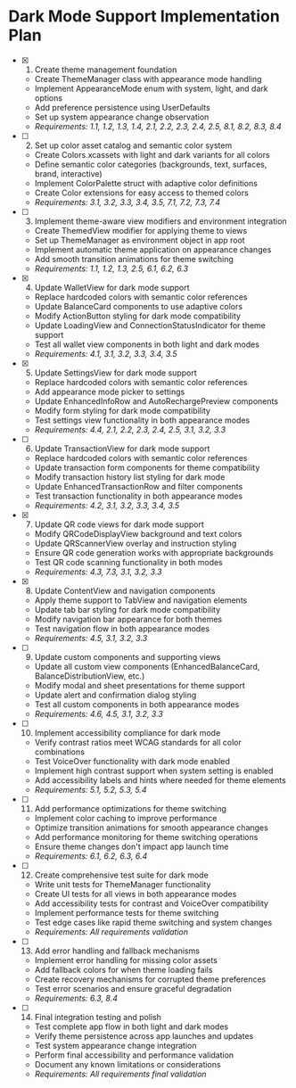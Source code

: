 # Dark Mode Support Implementation Plan

- [x] 1. Create theme management foundation
  - Create ThemeManager class with appearance mode handling
  - Implement AppearanceMode enum with system, light, and dark options
  - Add preference persistence using UserDefaults
  - Set up system appearance change observation
  - _Requirements: 1.1, 1.2, 1.3, 1.4, 2.1, 2.2, 2.3, 2.4, 2.5, 8.1, 8.2, 8.3, 8.4_

- [ ] 2. Set up color asset catalog and semantic color system
  - Create Colors.xcassets with light and dark variants for all colors
  - Define semantic color categories (backgrounds, text, surfaces, brand, interactive)
  - Implement ColorPalette struct with adaptive color definitions
  - Create Color extensions for easy access to themed colors
  - _Requirements: 3.1, 3.2, 3.3, 3.4, 3.5, 7.1, 7.2, 7.3, 7.4_

- [ ] 3. Implement theme-aware view modifiers and environment integration
  - Create ThemedView modifier for applying theme to views
  - Set up ThemeManager as environment object in app root
  - Implement automatic theme application on appearance changes
  - Add smooth transition animations for theme switching
  - _Requirements: 1.1, 1.2, 1.3, 2.5, 6.1, 6.2, 6.3_

- [x] 4. Update WalletView for dark mode support
  - Replace hardcoded colors with semantic color references
  - Update BalanceCard components to use adaptive colors
  - Modify ActionButton styling for dark mode compatibility
  - Update LoadingView and ConnectionStatusIndicator for theme support
  - Test all wallet view components in both light and dark modes
  - _Requirements: 4.1, 3.1, 3.2, 3.3, 3.4, 3.5_

- [x] 5. Update SettingsView for dark mode support
  - Replace hardcoded colors with semantic color references
  - Add appearance mode picker to settings
  - Update EnhancedInfoRow and AutoRechargePreview components
  - Modify form styling for dark mode compatibility
  - Test settings view functionality in both appearance modes
  - _Requirements: 4.4, 2.1, 2.2, 2.3, 2.4, 2.5, 3.1, 3.2, 3.3_

- [ ] 6. Update TransactionView for dark mode support
  - Replace hardcoded colors with semantic color references
  - Update transaction form components for theme compatibility
  - Modify transaction history list styling for dark mode
  - Update EnhancedTransactionRow and filter components
  - Test transaction functionality in both appearance modes
  - _Requirements: 4.2, 3.1, 3.2, 3.3, 3.4, 3.5_

- [x] 7. Update QR code views for dark mode support
  - Modify QRCodeDisplayView background and text colors
  - Update QRScannerView overlay and instruction styling
  - Ensure QR code generation works with appropriate backgrounds
  - Test QR code scanning functionality in both modes
  - _Requirements: 4.3, 7.3, 3.1, 3.2, 3.3_

- [x] 8. Update ContentView and navigation components
  - Apply theme support to TabView and navigation elements
  - Update tab bar styling for dark mode compatibility
  - Modify navigation bar appearance for both themes
  - Test navigation flow in both appearance modes
  - _Requirements: 4.5, 3.1, 3.2, 3.3_

- [ ] 9. Update custom components and supporting views
  - Update all custom view components (EnhancedBalanceCard, BalanceDistributionView, etc.)
  - Modify modal and sheet presentations for theme support
  - Update alert and confirmation dialog styling
  - Test all custom components in both appearance modes
  - _Requirements: 4.6, 4.5, 3.1, 3.2, 3.3_

- [ ] 10. Implement accessibility compliance for dark mode
  - Verify contrast ratios meet WCAG standards for all color combinations
  - Test VoiceOver functionality with dark mode enabled
  - Implement high contrast support when system setting is enabled
  - Add accessibility labels and hints where needed for theme elements
  - _Requirements: 5.1, 5.2, 5.3, 5.4_

- [ ] 11. Add performance optimizations for theme switching
  - Implement color caching to improve performance
  - Optimize transition animations for smooth appearance changes
  - Add performance monitoring for theme switching operations
  - Ensure theme changes don't impact app launch time
  - _Requirements: 6.1, 6.2, 6.3, 6.4_

- [ ] 12. Create comprehensive test suite for dark mode
  - Write unit tests for ThemeManager functionality
  - Create UI tests for all views in both appearance modes
  - Add accessibility tests for contrast and VoiceOver compatibility
  - Implement performance tests for theme switching
  - Test edge cases like rapid theme switching and system changes
  - _Requirements: All requirements validation_

- [ ] 13. Add error handling and fallback mechanisms
  - Implement error handling for missing color assets
  - Add fallback colors for when theme loading fails
  - Create recovery mechanisms for corrupted theme preferences
  - Test error scenarios and ensure graceful degradation
  - _Requirements: 6.3, 8.4_

- [ ] 14. Final integration testing and polish
  - Test complete app flow in both light and dark modes
  - Verify theme persistence across app launches and updates
  - Test system appearance change integration
  - Perform final accessibility and performance validation
  - Document any known limitations or considerations
  - _Requirements: All requirements final validation_